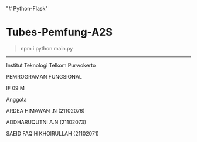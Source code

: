"# Python-Flask" 
# Tubes-Pemfung-A2S


> npm i
> python main.py




-----------------------------------------------------------------------------------------------------------------------------------------------------------------------

Institut Teknologi Telkom Purwokerto

PEMROGRAMAN FUNGSIONAL

IF 09 M

Anggota

ARDEA HIMAWAN .N	(21102076)

ADDHARUQUTNI A.N	(21102073)

SAEID FAQIH KHOIRULLAH	(21102071)

